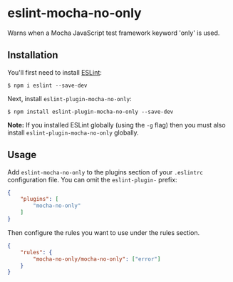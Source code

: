 # eslint-mocha-no-only

Warns when a Mocha JavaScript test framework keyword 'only' is used.

## Installation

You'll first need to install [ESLint](http://eslint.org):

```
$ npm i eslint --save-dev
```

Next, install `eslint-plugin-mocha-no-only`:

```
$ npm install eslint-plugin-mocha-no-only --save-dev
```

**Note:** If you installed ESLint globally (using the `-g` flag) then you must also install `eslint-plugin-mocha-no-only` globally.

## Usage

Add `eslint-mocha-no-only` to the plugins section of your `.eslintrc` configuration file. You can omit the `eslint-plugin-` prefix:

```json
{
    "plugins": [
        "mocha-no-only"
    ]
}
```


Then configure the rules you want to use under the rules section.

```json
{
    "rules": {
        "mocha-no-only/mocha-no-only": ["error"]
    }
}
```
